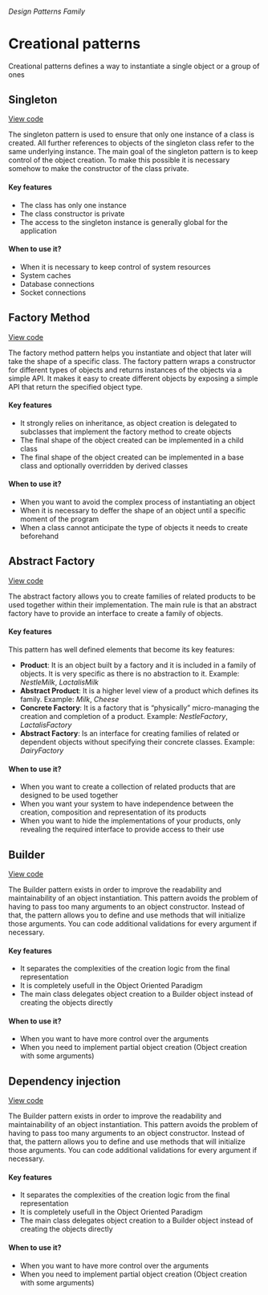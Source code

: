 ###### Design Patterns Family

# Creational patterns
Creational patterns defines a way to instantiate a single object or a group of ones

## Singleton
[View code](https://github.com/joseivansandoya/patterns-in-javascript/blob/master/design-patterns/creational/singleton.js)

The singleton pattern is used to ensure that only one instance of a class is created. 
All further references to objects of the singleton class refer to the same underlying instance.
The main goal of the singleton pattern is to keep control of the object creation. To make this possible it is necessary somehow to make the constructor of the class private.
#### Key features
- The class has only one instance
- The class constructor is private
- The access to the singleton instance is generally global for the application
#### When to use it?
- When it is necessary to keep control of system resources
- System caches
- Database connections
- Socket connections


## Factory Method
[View code](https://github.com/joseivansandoya/patterns-in-javascript/blob/master/design-patterns/creational/factory-method.js)

The factory method pattern helps you instantiate and object that later will take the shape of a specific class. The factory pattern wraps a constructor for different types of objects and returns instances of the objects via a simple API. It makes it easy to create different objects by exposing a simple API that return the specified object type.
#### Key features
- It strongly relies on inheritance, as object creation is delegated to subclasses that implement the factory method to create objects
- The final shape of the object created can be implemented in a child class
- The final shape of the object created can be implemented in a base class and optionally overridden by derived classes
#### When to use it?
- When you want to avoid the complex process of instantiating an object
- When it is necessary to deffer the shape of an object until a specific moment of the program
- When a class cannot anticipate the type of objects it needs to create beforehand


## Abstract Factory
[View code](https://github.com/joseivansandoya/patterns-in-javascript/blob/master/design-patterns/creational/abstract-factory.js)

The abstract factory allows you to create families of related products to be used together within their implementation. The main rule is that an abstract factory have to provide an interface to create a family of objects.
#### Key features
This pattern has well defined elements that become its key features:
- **Product**: It is an object built by a factory and it is included in a family of objects. It is very specific as there is no abstraction to it. Example: *NestleMilk*, *LactalisMilk*
- **Abstract Product**: It is a higher level view of a product which defines its family. Example: *Milk*, *Cheese*
- **Concrete Factory**: It is a factory that is “physically” micro-managing the creation and completion of a product. Example: *NestleFactory*, *LactalisFactory*
- **Abstract Factory**: Is an interface for creating families of related or dependent objects without specifying their concrete classes. Example: *DairyFactory*
#### When to use it?
- When you want to create a collection of related products that are designed to be used together
- When you want your system to have independence between the creation, composition and representation of its products
- When you want to hide the implementations of your products, only revealing the required interface to provide access to their use


## Builder
[View code](https://github.com/joseivansandoya/patterns-in-javascript/blob/master/design-patterns/creational/builder.js)

The Builder pattern exists in order to improve the readability and maintainability of an object instantiation. This pattern avoids the problem of having to pass too many arguments to an object constructor. Instead of that, the pattern allows you to define and use methods that will initialize those arguments. You can code additional validations for every argument if necessary.
#### Key features
- It separates the complexities of the creation logic from the final representation
- It is completely usefull in the Object Oriented Paradigm
- The main class delegates object creation to a Builder object instead of creating the objects directly
#### When to use it?
- When you want to have more control over the arguments
- When you need to implement partial object creation (Object creation with some arguments)


## Dependency injection
[View code](https://github.com/joseivansandoya/patterns-in-javascript/blob/master/design-patterns/creational/dependency-injection.js)

The Builder pattern exists in order to improve the readability and maintainability of an object instantiation. This pattern avoids the problem of having to pass too many arguments to an object constructor. Instead of that, the pattern allows you to define and use methods that will initialize those arguments. You can code additional validations for every argument if necessary.
#### Key features
- It separates the complexities of the creation logic from the final representation
- It is completely usefull in the Object Oriented Paradigm
- The main class delegates object creation to a Builder object instead of creating the objects directly
#### When to use it?
- When you want to have more control over the arguments
- When you need to implement partial object creation (Object creation with some arguments)
